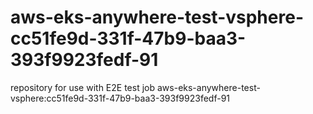 # aws-eks-anywhere-test-vsphere-cc51fe9d-331f-47b9-baa3-393f9923fedf-91
repository for use with E2E test job aws-eks-anywhere-test-vsphere:cc51fe9d-331f-47b9-baa3-393f9923fedf-91
